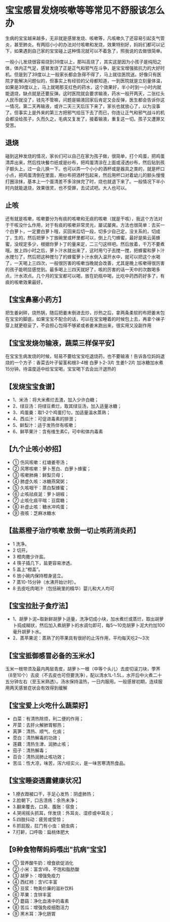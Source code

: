  
宝宝感冒发烧咳嗽等等常见不舒服该怎么办
======================================

生病的宝宝越来越多，无非就是感冒发烧、咳嗽等，凡咳嗽久了还容易引起支气管炎，甚至肺炎。有两招小小的办法对付咳嗽和发烧，效果特别好，妈妈们都可以记下，如果遇到自己家的宝宝碰上这种情况就可以不着急了，照我说的去做很简单。

一般小儿发烧很容易烧到39度以上，那叫高烧了，其实这是因为小孩子是纯阳之体，体内正气足，感冒发烧了正是正气和邪气在斗争，是宝宝增强抵抗力的大好时机。但是到了39度以上一般家长都会急得不得了，马上就往医院送。好像只有医院才能解决问题似的，但事实上有经验的父母都知道，一到医院就是立刻量体温，如果是39度以上，马上就喝那支红色的药水，这个效果好，半小时到一小时内就能退烧，缺点就是还要反弹。这时医院就会要求输液，药水一般开两天，二张红头人民币就没了，钱先不管嘛，问题是输液回家后肯定又会反弹，医生都会告诉你这一情况。第二天再输液，或许二天三天后压下来了，家长也就放心了，以为没事了。但事实上是外来的第三方把邪气给压下去了而已，你连让正气和邪气战斗的机会都没给孩子，久而久之，毛病又复发了，接着输液，重复这一切。孩子又遭罪又受苦。


退烧
----

碰到这种发烧的情况，家长们可以自己在家为孩子做，很简单，打个鸡蛋，把鸡蛋清弄出来，然后找块餐巾纸或是纱布，把鸡蛋清涂在上面或浸透纱布，然后贴到孩子额头上，过一会儿换一下。也可以弄一个小小的酒杯或是器具之类的，就是杯口小点，把鸡蛋清倒在里面，用纱布把酒杯包起来，然后用杯口对着幼儿的额头慢慢打圈涂抹，基本上一个蛋清差不多涂抹完了时，烧也就退下来了。一般情况下半小时内就能退烧，效果很灵，也不受罪，去试试吧。大人也可以。

止咳
----

还有就是咳嗽，咳嗽要分为有痰的咳嗽和无痰的咳嗽（就是干咳），我这个方法对于干咳没什么作用，对于有痰的咳嗽非常灵光，屡试屡爽。方法也很简单：去买一个白萝卜，一定要白萝卜哦，买回来后切一段，切多少自己定，没关系的，切成丁，生的，然后把萝卜丁放碗里或杯里都可以，倒上几勺蜂蜜，最好是紫云英蜂蜜，没规定多少，根据你萝卜丁的量来定，二三勺这样吧。然后放着，千万不要煮哦。放上四小时之后，萝卜汁水就出来了，这时用勺子去搅一搅，把蜂蜜和萝卜汁水搅匀了，然后把这种搅匀了的蜂蜜萝卜汁水倒入温开水中，就可以把这个水喝了，一天喝上三四次，一般很厉害的咳嗽当晚就会改善，尤其是晚上咳嗽得很厉害的孩子能明显感觉到。最多喝上三四天就好了，咳的厉害的话一天中的次数喝多点，汁水浓点。几个月的宝宝都可以喝，放在奶瓶中喝，比吃中药西药好多了，有痰的咳嗽效果最好。

【宝宝鼻塞小药方】
-----------------

把生姜剁碎，烧热锅，随后把姜末倒进去炒，炒热之后，拿两条柔软的布把姜末包在宝宝的脚底，如果宝宝不配合的话，可以在宝宝睡着的时候包上去，再拿个袜子穿上就更稳妥了，不会担心包得不够紧或者姜末跑出来，很实用又没副作用

【宝宝发烧勿输液，蔬菜三样保平安】
---------------------------------

在宝宝生病发烧的时候，轻易不要给宝宝吃退烧药，也不要输液！告诉各位妈妈退烧的一个方子：香菜去叶子留茎和根3-4根 白萝卜2-3片 生姜1-2片 加冰糖加水煮15分钟。待温度适中给宝宝喝，宝宝喝下去会出汗退热的

【发烧宝宝食谱】
---------------

- 1、米汤：将大米煮烂去渣，加入少许白糖；
- 2、绿豆汤：将绿豆煮烂，取其绿豆汤，加入适量冰糖；
- 3、鸡蛋羹：取1-2个鸡蛋打匀，加适量温水蒸熟；
- 4、西瓜汁：可促进毒素的排泄；
- 5、鲜梨汁：适于发热伴有咳嗽；
- 6、鲜苹果汁：含有维生素C，可中和体内毒素

【九个止咳小妙招】
-----------------
- ① 伤风咳嗽：红塘姜枣汤；
- ② 风寒咳嗽：萝卜葱白、白萝卜蜂蜜；
- ③ 咳嗽肺痈：鲜梨贝母；
- ④ 肺虚久咳：冰糖燕窝粥；
- ⑤ 久咳咽干：蒸白梨蜂蜜；
- ⑥ 止咳祛痰涎：萝卜胡椒；
- ⑦ 止咳化痰平喘：豆腐糖；
- ⑧ 补虚止咳：糖水冲鸡蛋；
- ⑨ 夜咳：芝麻冰糖水

【盐蒸橙子治疗咳嗽 放倒一切止咳药消炎药】
----------------------------------------

- 1 洗净。
- 2 切开。
- 3 橙肉撒少许盐。
- 4 筷子插几下，盐更容易渗透。
- 5 盖上“橙盖”。
- 6 放小碗内保持橙身竖立。
- 7 蒸10-15分钟（水沸开始计时）。
- 8 去皮吃肉喝汁（包括碗里的精华）婴儿和大人均可

【宝宝拉肚子食疗法】
--------------------

- 1、胡萝卜泥~取新鲜胡萝卜适量，洗净切成小块，加水煮烂或蒸烂，取出胡萝卜捣成糊状，然后加入煮胡萝卜的水调匀即可，每5～10克胡萝卜泥大约加100毫升胡萝卜水。
- 2、蒸苹果泥：蒸熟了的苹果具有很好的止泻作用，平均每天吃2～3次

【宝宝抵御感冒必备的玉米水】
---------------------------
 玉米一根带须及最内两层青皮，胡萝卜一根（中等个头儿）去皮切滚刀块，荸荠（8至10个）去皮（不去皮也可但要洗净），配以清水1L-1.5L，水开后中火煮二十五分钟左右（至玉米熟透）。汤水保持温热，一日内服用。一般感冒初期，连续服用两天感冒症状会有效得到缓解

【宝宝爱上火吃什么蔬菜好】
-------------------------

 - 白菜：有清热除烦，利二便的作用；
 - 芹菜：去肝火解肺胃郁热；
 - 莴笋：清热、顺气、化痰；
 - 茭白：清热解毒的功效；
 - 莲藕：清热生津、润肺止咳；
 - 茄子：清热解毒；
 - 百合：清热润肺止咳功效；
 - 苦瓜：性大凉，味苦，泻六经实火，是一味苦寒清热食品。
 
【宝宝睡姿透露健康状况】
-----------------------

- 1.撩衣蹬被口干，手足心发热：阴虚肺热；
- 2.脸朝下，口舌溃疡：余热未净；
- 3.翻来覆去，口臭、腹胀：宿食；
- 4.哭闹摇头抓耳，伴发烧：外耳炎、湿疹或中耳炎；
- 5.四肢抖动：疲劳或受惊；
- 6.抓屁股，肛门有小虫：蛲虫病；
- 7.打鼾，口呼吸：扁桃体肥大

【9种食物帮妈妈喂出"抗病"宝宝】
------------------------------

- ① 营养酸牛奶：增食欲促消化 
- ② 小米：富含VB，不饱和脂肪酸 
- ③ 胡萝卜：增强免疫力 
- ④ 西红柿：含VC丰富 
- ⑤ 豆浆：物美价廉的滋补饮料 
- ⑥ 苹果：含锌丰富 
- ⑦ 蘑菇：净化血液中的毒素 
- ⑧ 苦瓜：增强免疫细胞活力 
- ⑨ 黑木耳：净化肠胃

